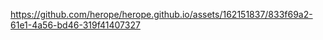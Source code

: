 

https://github.com/herope/herope.github.io/assets/162151837/833f69a2-61e1-4a56-bd46-319f41407327

